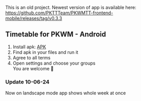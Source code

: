 This is an old project. Newest version of app is available here: https://github.com/PKTTTeam/PKWMTT-frontend-mobile/releases/tag/v0.3.3

## Timetable for PKWM - Android
1. Install apk: [APK](https://github.com/florczaq/PKWM-Timetable/tree/main/PKWMTimeTable/android/app/build/outputs/apk/release)
2. Find apk in your files and run it 
3. Agree to all terms
4. Open settings and choose your groups <br/>
You are welcome 🫡

### Update 10-06-24
Now on landscape mode app shows whole week at once 


